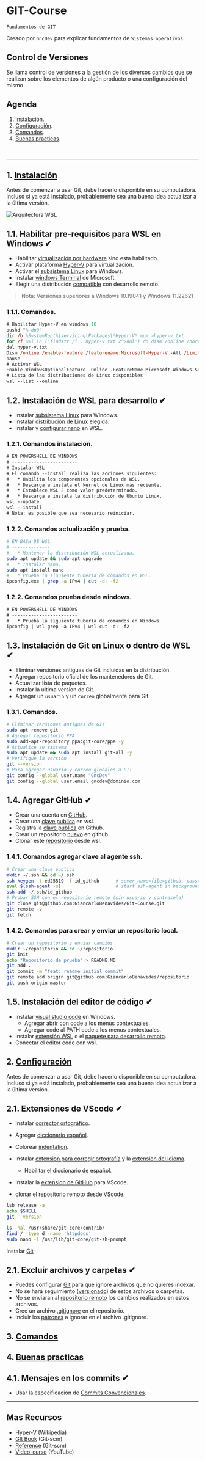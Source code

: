 # GIT-Course
<p><code>Fundamentos de GIT</code></p>
<p>Creado por <code>GncDev</code> para explicar fundamentos de <code>Sistemas operativos</code>.</p>

## Control de Versiones
Se llama control de versiones a la gestión de los diversos cambios que se realizan sobre los elementos de algún producto o una configuración del mismo

## Agenda
1. [Instalación](#1-instalación).
1. [Configuración](#2-configuración).
1. [Comandos](#3-comandos).
1. [Buenas practicas](#4-buenas-practicas).

<br>

---
## 1. [Instalación](#agenda)
Antes de comenzar a usar Git, debe hacerlo disponible en su computadora. Incluso si ya está instalado, probablemente sea una buena idea actualizar a la última versión.

![Arquitectura WSL](https://code.visualstudio.com/assets/docs/remote/wsl/architecture-wsl.png)

[1]:https://es.wikipedia.org/wiki/Git

## 1.1. Habilitar pre-requisitos para WSL en Windows ✔
* Habilitar [virtualización por hardware][11_1] sino esta habilitado. 
* Activar plataforma [Hyper-V][11_2] para virtualización.
* Activar el [subsistema Linux][11_3] para Windows.
* Instalar [windows Terminal][11_4] de Microsoft.
* Elegir una distribución [compatible][11_5] con desarrollo remoto.

[11_1]:https://community.acer.com/kb/articles/14750
[11_2]:https://support.microsoft.com/es-es/windows/habilitar-la-virtualizaci%C3%B3n-en-equipos-windows-11-c5578302-6e43-4b4b-a449-8ced115f58e1
[11_3]:https://learn.microsoft.com/es-mx/windows/wsl/install
[11_4]:https://apps.microsoft.com/store/detail/windows-terminal/9N0DX20HK701?hl=es-co&gl=co&rtc=1
[11_5]:https://apps.microsoft.com/store/detail/ubuntu-22042-lts/9PN20MSR04DW

>Nota: Versiones superiores a Windows 10.19041 y Windows 11.22621

### 1.1.1. Comandos.

```ps
# Habilitar Hyper-V en windows 10
pushd "%~dp0"
dir /b %SystemRoot%\servicing\Packages\*Hyper-V*.mum >hyper-v.txt
for /f %%i in ('findstr /i . hyper-v.txt 2^>nul') do dism /online /norestart /add-package:"%SystemRoot%\servicing\Packages\%%i"
del hyper-v.txt
Dism /online /enable-feature /featurename:Microsoft-Hyper-V -All /LimitAccess /ALL
pause
# Activar WSL
Enable-WindowsOptionalFeature -Online -FeatureName Microsoft-Windows-Subsystem-Linux
# Lista de las distribuciones de Linux disponibles
wsl --list --online
```

## 1.2. Instalación de WSL para desarrollo ✔
* Instalar [subsistema Linux][12_1] para Windows.
* Instalar [distribución de Linux][12_2] elegida.
* Instalar y [configurar nano][12_3] en WSL. 

[12_1]:https://learn.microsoft.com/es-mx/windows/wsl/install
[12_2]:https://code.visualstudio.com/docs/remote/linux
[12_3]:https://ubunlog.com/nanorc-configura-editor-texto/

### 1.2.1. Comandos instalación.

```ps
# EN POWERSHELL DE WINDOWS
# ------------------------
# Instalar WSL
# El comando --install realiza las acciones siguientes:
#   * Habilita los componentes opcionales de WSL.
#   * Descarga e instala el kernel de Linux más reciente.
#   * Establece WSL 2 como valor predeterminado.
#   * Descarga e instala la distribución de Ubuntu Linux.
wsl --update
wsl --install
# Nota: es posible que sea necesario reiniciar.
```

### 1.2.2. Comandos actualización y prueba.

```bash
# EN BASH DE WSL
# --------------
#   * Mantener la distribución WSL actualizada.
sudo apt update && sudo apt upgrade
#   * Instalar nano.
sudo apt install nano
#   * Prueba la siguiente tubería de comandos en WSL.
ipconfig.exe | grep -a IPv4 | cut -d: -f2
```

### 1.2.2. Comandos prueba desde windows.

```ps
# EN POWERSHELL DE WINDOWS
# ------------------------
#   * Prueba la siguiente tubería de comandos en Windows
ipconfig | wsl grep -a IPv4 | wsl cut -d: -f2
```


## 1.3. Instalación de Git en Linux o dentro de WSL ✔
* Eliminar versiones antiguas de Git incluidas en la distribución.
* Agregar repositorio oficial de los mantenedores de Git.
* Actualizar lista de paquetes.
* Instalar la ultima version de Git.
* Agregar un <code>usuario</code> y un <code>correo</code> globalmente para Git.


### 1.3.1. Comandos.

```bash
# Eliminar versiones antiguas de GIT
sudo apt remove git
# Agregar repositorio PPA
sudo add-apt-repository ppa:git-core/ppa -y
# Actualice su sistema
sudo apt update && sudo apt install git-all -y
# Verifique la versión
git --version
# Para agregar usuario y correo globales a GIT
git config --global user.name "GncDev"
git config --global user.email gncdev@dominio.com
```

## 1.4. Agregar GitHub ✔
* Crear una cuenta en [GitHub][14_1].
* Crear una [clave publica][14_2] en wsl.
* Registra la [clave publica][14_3] en Github.
* Crear un repositorio [nuevo][14_4] en github.
* Clonar este [repositorio][14_5] desde wsl.

[14_1]:https://github.com/
[14_2]:https://docs.github.com/es/authentication/connecting-to-github-with-ssh
[14_3]:https://github.com/settings/ssh/new
[14_4]:https://github.com/new
[14_5]:https://github.com/GiancarloBenavides/Git-Course.git


### 1.4.1. Comandos agregar clave al agente ssh.

```bash
# Crear una clave publica
mkdir ~/.ssh && cd ~/.ssh
ssh-keygen -t ed25519 -f id_github  	# sever_name=file=github, pass=***
eval $(ssh-agent -s)                	# start ssh-agent in background
ssh-add ~/.ssh/id_github
# Probar SSH con el repositorio remoto (sin usuario y contraseña)
git clone git@github.com:GiancarloBenavides/Git-Course.git
git remote -v
git fetch
```


### 1.4.2. Comandos para crear y enviar un repositorio local.

```bash
# Crear un repositorio y enviar cambios
mkdir ~/repositorio && cd ~/repositorio
git init
echo "Repositorio de prueba" > README.MD
git add .
git commit -m "feat: readme initial commit"
git remote add origin git@github.com:GiancarloBenavides/repositorio
git push origin master
```


## 1.5. Instalación del editor de código ✔
* Instalar [visual studio code][15_1] en Windows.
	* Agregar abrir con code a los menus contextuales.
	* Agregar code al PATH code a los menus contextuales.
* Instalar [extensión WSL][15_2] o el [paquete para desarrollo remoto][15_3].
* Conectar el editor code con wsl.

[15_1]:https://code.visualstudio.com/download
[15_2]:https://marketplace.visualstudio.com/items?itemName=ms-vscode-remote.remote-wsl
[15_3]:https://marketplace.visualstudio.com/items?itemName=ms-vscode-remote.vscode-remote-extensionpack


## 2. [Configuración](#agenda)
Antes de comenzar a usar Git, debe hacerlo disponible en su computadora. Incluso si ya está instalado, probablemente sea una buena idea actualizar a la última versión.

## 2.1. Extensiones de VScode ✔
* Instalar [corrector ortográfico][21_1].
* Agregar [diccionario español][21_1].
* Colorear [indentation][21_3].


* Instalar [extension para corregir ortografía][13_4] y la [extension del idioma][13_5].
	* Habilitar el diccionario de español.
* Instalar la [extension de GitHub][14_3] para VScode.

[13_4]:https://marketplace.visualstudio.com/items?itemName=streetsidesoftware.code-spell-checker
[13_5]:https://marketplace.visualstudio.com/items?itemName=streetsidesoftware.code-spell-checker-spanish
[14_3]:https://marketplace.visualstudio.com/items?itemName=GitHub.vscode-pull-request-github

[21_1]:https://marketplace.visualstudio.com/items?itemName=streetsidesoftware.code-spell-checker
[21_2]:https://marketplace.visualstudio.com/items?itemName=streetsidesoftware.code-spell-checker-spanish
[21_3]:https://marketplace.visualstudio.com/items?itemName=oderwat.indent-rainbow



* clonar el repositorio remoto desde VScode.




```bash
lsb_release -a
echo $SHELL
git --version

ls -hal /usr/share/git-core/contrib/
find / -type d -name 'httpdocs'
sudo nano -l /usr/lib/git-core/git-sh-prompt

```



Instalar [Git][1_2]

[1_2]:https://git-scm.com/download/win











## 2.1. Excluir archivos y carpetas ✔
* Puedes configurar [Git][21_1] para que ignore archivos que no quieres indexar.
* No se hará seguimiento ([versionado][21_2]) de estos archivos o carpetas.
* No se enviaran al [repositorio remoto][21_3] los cambios realizados en estos archivos.
* Cree un archivo [.gitignore][21_4] en el repositorio.
* Incluir los [patrones][21_5] a ignorar en el archivo .gitignore.

[21_1]:https://es.wikipedia.org/wiki/Git
[21_2]:https://es.wikipedia.org/wiki/Control_de_versiones
[21_3]:https://docs.github.com/es/get-started/getting-started-with-git/ignoring-files
[21_4]:https://git-scm.com/docs/gitignore
[21_5]:https://github.com/github/gitignore


## 3. [Comandos](#agenda)


## 4. [Buenas practicas](#agenda)

## 4.1. Mensajes en los commits ✔
* Usar la especificación de [Commits Convencionales][41_1].

[41_1]:https://www.conventionalcommits.org/es/v1.0.0/



---
## Mas Recursos
- [Hyper-V](https://es.wikipedia.org/wiki/Hyper-V) (Wikipedia)
- [GIt Book](https://git-scm.com/book/en/v2) (Git-scm)
- [Reference](https://git-scm.com/docs) (Git-scm)
- [Video-curso](https://www.youtube.com/watch?v=GwkgaANyjjw&list=PLTd5ehIj0goMCnj6V5NdzSIHBgrIXckGU) (YouTube)